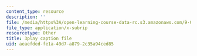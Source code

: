 ```yaml
---
content_type: resource
description: ''
file: /media/https%3A/open-learning-course-data-rc.s3.amazonaws.com/9-00sc-introduction-to-psychology-fall-2011/aeaefdedfe1a49d7a8792c35a94ced85_zPPsdsAQBx4.srt
file_type: application/x-subrip
resourcetype: Other
title: 3play caption file
uid: aeaefded-fe1a-49d7-a879-2c35a94ced85
---
```

